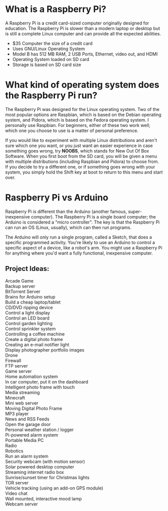 # What is a Raspberry Pi?

A Raspberry Pi is a credit card-sized computer originally designed for education. The Raspberry Pi is slower than a modern laptop or desktop but is still a complete Linux computer and can provide all the expected abilities.

+ $35 Computer the size of a credit card
+ Uses GNU/Linux Operating System
+ Model B has 512 MB RAM, 2 USB Ports, Ethernet, video out, and HDMI
+ Operating System loaded on SD card
+ Storage is based on SD card size

# What kind of operating system does the Raspberry Pi run?

The Raspberry Pi was designed for the Linux operating system. Two of the most popular options are Raspbian, which is based on the Debian operating system, and Pidora, which is based on the Fedora operating system. I personally use Raspbian. For beginners, either of these two work well; which one you choose to use is a matter of personal preference.

If you would like to experiment with multiple Linux distributions and aren't sure which one you want, or you just want an easier experience in case something goes wrong, try **NOOBS**, which stands for New Out Of Box Software. When you first boot from the SD card, you will be given a menu with multiple distributions (including Raspbian and Pidora) to choose from. If you decide to try a different one, or if something goes wrong with your system, you simply hold the Shift key at boot to return to this menu and start over.

# Raspberry Pi vs Arduino

Raspberry Pi is different than the Arduino (another famous, super-inexpensive computer). The Raspberry Pi is a single board computer; the Arduino is considered a "micro controller". The key is that the Raspberry Pi can run an OS (Linux, usually), which can then run programs.

The Arduino will only run a single program, called a Sketch, that does a specific programmed activity. You're likely to use an Arduino to control a specific aspect of a device, like a robot's arm. You might use a Raspberry Pi for anything where you'd want a fully functional, inexpensive computer.

## Project Ideas:

Arcade Game  
Backup server  
BitTorrent Server  
Brains for Arduino setup  
Build a cheap laptop/tablet  
CD/DVD ripping device  
Control a light display  
Control an LED board  
Control garden lighting  
Control sprinkler system  
Controlling a coffee machine  
Create a digital photo frame  
Creating an e-mail notifier light  
Display photographer portfolio images  
Drone  
Firewall  
FTP server   
Game server  
Home automation system  
In car computer, put it on the dashboard  
Intelligent photo frame with touch  
Media streaming  
Minecraft  
Mini web server  
Moving Digital Photo Frame  
MP3 player  
 News and RSS Feeds  
Open the garage door  
Personal weather station / logger  
Pi-powered alarm system  
Portable Media PC  
Radio  
Robotics   
Run an alarm system  
Security webcam (with motion sensor)  
Solar powered desktop computer  
Streaming internet radio box  
Sunrise/sunset timer for Christmas lights  
TOR server  
Vehicle tracking (using an add-on GPS module)  
Video chat  
Wall mounted, interactive mood lamp  
Webcam server  

